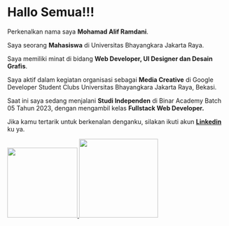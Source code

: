 # Hallo Semua!!!

Perkenalkan nama saya **Mohamad Alif Ramdani**.

Saya seorang **Mahasiswa** di Universitas Bhayangkara Jakarta Raya.

Saya memiliki minat di bidang **Web Developer, UI Designer dan Desain Grafis**.

Saya aktif dalam kegiatan organisasi sebagai **Media Creative** di Google Developer Student Clubs Universitas Bhayangkara Jakarta Raya, Bekasi.

Saat ini saya sedang menjalani **Studi Independen** di Binar Academy Batch 05 Tahun 2023, dengan mengambil kelas **Fullstack Web Developer.**

Jika kamu tertarik untuk berkenalan denganku, silakan ikuti akun **[Linkedin](https://www.linkedin.com/in/mohamad-alif-ramdani-065857265/)** ku ya.

<p align="left">
<a href="https://github.com/alipramdhani">
  <img height="160em" src="https://github-readme-stats-eight-theta.vercel.app/api?username=alipramdhani&show_icons=true&theme=algolia&include_all_commits=true&count_private=true"/>
  <img height="180em" src="https://github-readme-stats-eight-theta.vercel.app/api/top-langs/?username=alipramdhani&layout=compact&langs_count=8&theme=algolia"/>
</a>
</p>
